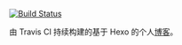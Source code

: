 [![Build Status](https://travis-ci.org/ANDEMEN/andemen.github.io.svg?branch=master)](https://travis-ci.org/ANDEMEN/andemen.github.io)

由 Travis CI 持续构建的基于 Hexo 的个人[博客](http://blog.wudibaozha.cn)。
